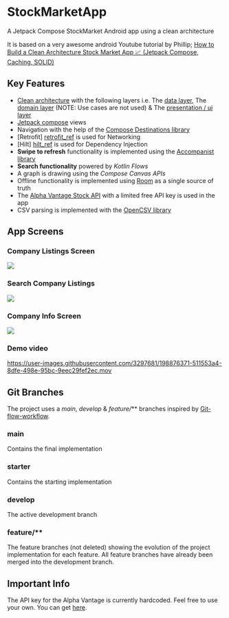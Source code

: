 # StockMarketApp

A Jetpack Compose StockMarket Android app using a clean architecture


It is based on a very awesome android Youtube tutorial by Phillip; [How to Build a Clean Architecture Stock Market App 📈 (Jetpack Compose, Caching, SOLID)][phil_tut_ref]


## Key Features
- [Clean architecture][clean_arc_ref] with the following layers i.e. The [data layer][data_layer_ref], The [domain layer][domain_layer_ref] (NOTE: Use cases are not used) & The [presentation / ui layer][ui_layer_ref]
- [Jetpack compose][compose_ref] views
- Navigation with the help of the [Compose Destinations library][costa_comp_nav_ref]
- [Retrofit] [retrofit_ref] is used for Networking
- [Hilt] [hilt_ref] is used for Dependency Injection
- **Swipe to refresh** functionality is implemented using the [Accompanist library][swr_ref]
- **Search functionality** powered by _Kotlin Flows_
- A graph is drawing using the _Compose Canvas APIs_
- Offline functionality is implemented using [Room][room_ref] as a single source of truth
- The [Alpha Vantage Stock API][stock_api_ref] with a limited free API key is used in the app
- CSV parsing is implemented with the [OpenCSV library][csv_ref]

## App Screens
### Company Listings Screen

![](./readme_files/CompanyListingScreen.png)

### Search Company Listings

![](./readme_files/Search.png)

### Company Info Screen

![](./readme_files/CompanyInfoScreen.png)

### Demo video

https://user-images.githubusercontent.com/3297681/198876371-511553a4-8dfe-498e-95bc-9eec29fef2ec.mov


## Git Branches
The project uses a *main*, *develop* & *feature/*** branches inspired by [Git-flow-workflow][git_flow_ref].

### main
Contains the final implementation

### starter
Contains the starting implementation

### develop
The active development branch

### feature/**
The feature branches (not deleted) showing the evolution of the project implementation for each feature. All feature branches have already been merged into the development branch.

## Important Info
The API key for the Alpha Vantage is currently hardcoded. Feel free to use your own. You can get [here][get_stock_api_ref].


[phil_tut_ref]: https://www.youtube.com/watch?v=uLs2FxFSWU4
[clean_arc_ref]: https://developer.android.com/topic/architecture
[data_layer_ref]: https://developer.android.com/topic/architecture/data-layer
[domain_layer_ref]: https://developer.android.com/topic/architecture/domain-layer
[ui_layer_ref]: https://developer.android.com/topic/architecture/ui-layer
[compose_ref]: https://developer.android.com/jetpack/compose
[costa_comp_nav_ref]: https://github.com/raamcosta/compose-destinations
[retrofit_ref]: https://square.github.io/retrofit/
[hilt_ref]: https://developer.android.com/training/dependency-injection/hilt-android
[swr_ref]: https://google.github.io/accompanist/swiperefresh/
[room_ref]: https://developer.android.com/jetpack/androidx/releases/room
[stock_api_ref]: https://www.alphavantage.co
[get_stock_api_ref]: https://www.alphavantage.co/support/#api-key
[csv_ref]: https://opencsv.sourceforge.net
[git_flow_ref]: https://www.atlassian.com/de/git/tutorials/comparing-workflows/gitflow-workflow
